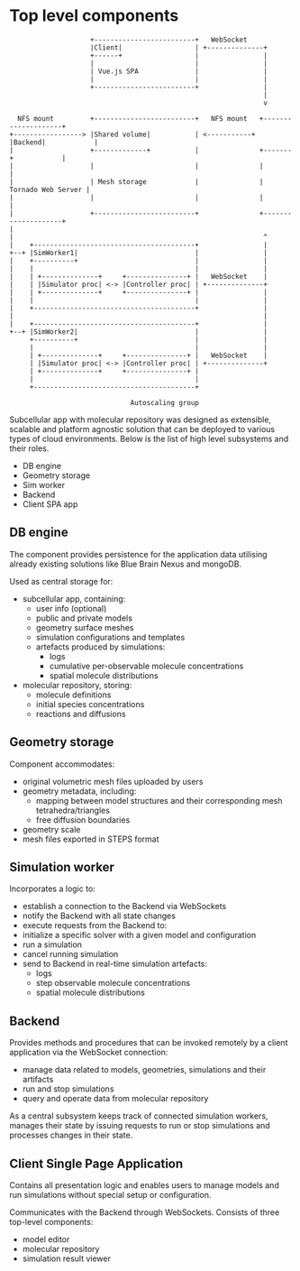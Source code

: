 

# Top level components

```
                    +-------------------------+   WebSocket
                    |Client|                  | +--------------+
                    +------+                  |                |
                    |                         |                |
                    | Vue.js SPA              |                |
                    |                         |                |
                    +-------------------------+                |
                                                               |
                                                               v

  NFS mount         +-------------------------+   NFS mount   +--------------------+
+-----------------> |Shared volume|           | <-----------+ |Backend|            |
|                   +-------------+           |               +-------+            |
|                   |                         |               |                    |
|                   | Mesh storage            |               | Tornado Web Server |
|                   |                         |               |                    |
|                   +-------------------------+               +--------------------+
|
|                                                              ^
|    +----------------------------------------+                |
+--+ |SimWorker1|                             |                |
|    +----------+                             |                |
|    |                                        |                |
|    | +--------------+     +---------------+ |   WebSocket    |
|    | |Simulator proc| <-> |Controller proc| | +--------------+
|    | +--------------+     +---------------+ |                |
|    |                                        |                |
|    +----------------------------------------+                |
|                                                              |
|    +----------------------------------------+                |
+--+ |SimWorker2|                             |                |
     +----------+                             |                |
     |                                        |                |
     | +--------------+     +---------------+ |   WebSocket    |
     | |Simulator proc| <-> |Controller proc| | +--------------+
     | +--------------+     +---------------+ |
     |                                        |
     +----------------------------------------+

                              Autoscaling group
```

Subcellular app with molecular repository was designed as extensible, scalable and platform
agnostic solution that can be deployed to various types of cloud environments. Below is the list of
high level subsystems and their roles.

* DB engine
* Geometry storage
* Sim worker
* Backend
* Client SPA app

## DB engine

The component provides persistence for the application data utilising already existing solutions
like Blue Brain Nexus and mongoDB.

Used as central storage for:
* subcellular app, containing:
  * user info (optional)
  * public and private models
  * geometry surface meshes
  * simulation configurations and templates
  * artefacts produced by simulations:
    * logs
    * cumulative per-observable molecule concentrations
    * spatial molecule distributions
* molecular repository, storing:
  * molecule definitions
  * initial species concentrations
  * reactions and diffusions

## Geometry storage

Component accommodates:
* original volumetric mesh files uploaded by users
* geometry metadata, including:
  * mapping between model structures and their corresponding mesh tetrahedra/triangles
  * free diffusion boundaries
* geometry scale
* mesh files exported in STEPS format

## Simulation worker

Incorporates a logic to:
* establish a connection to the Backend via WebSockets
* notify the Backend with all state changes
* execute requests from the Backend to:
* initialize a specific solver with a given model and configuration
* run a simulation
* cancel running simulation
* send to Backend in real-time simulation artefacts:
  * logs
  * step observable molecule concentrations
  * spatial molecule distributions

## Backend

Provides methods and procedures that can be invoked remotely by a client application via the
WebSocket connection:
* manage data related to models, geometries, simulations and their artifacts
* run and stop simulations
* query and operate data from molecular repository

As a central subsystem keeps track of connected simulation workers, manages their state by issuing
requests to run or stop simulations and processes changes in their state.

## Client Single Page Application

Contains all presentation logic and enables users to manage models and run simulations without
special setup or configuration.

Communicates with the Backend through WebSockets.
Consists of three top-level components:
* model editor
* molecular repository
* simulation result viewer

